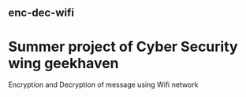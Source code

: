 ## enc-dec-wifi
# Summer project of Cyber Security wing geekhaven
Encryption and Decryption of message using Wifi network

